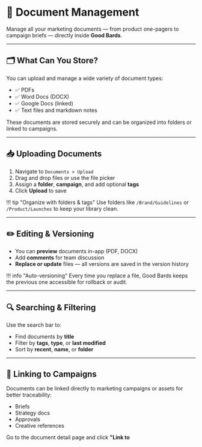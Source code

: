 # 📄 Document Management

Manage all your marketing documents — from product one-pagers to campaign briefs — directly inside **Good Bards**.

---

## 🗂️ What Can You Store?

You can upload and manage a wide variety of document types:
- ✅ PDFs
- ✅ Word Docs (DOCX)
- ✅ Google Docs (linked)
- ✅ Text files and markdown notes

These documents are stored securely and can be organized into folders or linked to campaigns.

---

## 📥 Uploading Documents

1. Navigate to `Documents > Upload`
2. Drag and drop files or use the file picker
3. Assign a **folder**, **campaign**, and add optional **tags**
4. Click **Upload** to save

!!! tip "Organize with folders & tags"
    Use folders like `/Brand/Guidelines` or `/Product/Launches` to keep your library clean.

---

## ✏️ Editing & Versioning

- You can **preview** documents in-app (PDF, DOCX)
- Add **comments** for team discussion
- **Replace or update** files — all versions are saved in the version history

!!! info "Auto-versioning"
    Every time you replace a file, Good Bards keeps the previous one accessible for rollback or audit.

---

## 🔍 Searching & Filtering

Use the search bar to:
- Find documents by **title**
- Filter by **tags**, **type**, or **last modified**
- Sort by **recent**, **name**, or **folder**

---

## 🔗 Linking to Campaigns

Documents can be linked directly to marketing campaigns or assets for better traceability:
- Briefs
- Strategy docs
- Approvals
- Creative references

Go to the document detail page and click **"Link to**
